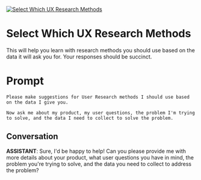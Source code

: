 
[![Select Which UX Research Methods](https://flow-prompt-covers.s3.us-west-1.amazonaws.com/icon/futuristic/futu_8.png)]()
# Select Which UX Research Methods 
This will help you learn with research methods you should use based on the data it will ask you for.  Your responses should be succinct.

# Prompt

```
Please make suggestions for User Research methods I should use based on the data I give you.

Now ask me about my product, my user questions, the problem I'm trying to solve, and the data I need to collect to solve the problem.
```

## Conversation

**ASSISTANT**: Sure, I'd be happy to help! Can you please provide me with more details about your product, what user questions you have in mind, the problem you're trying to solve, and the data you need to collect to address the problem?


